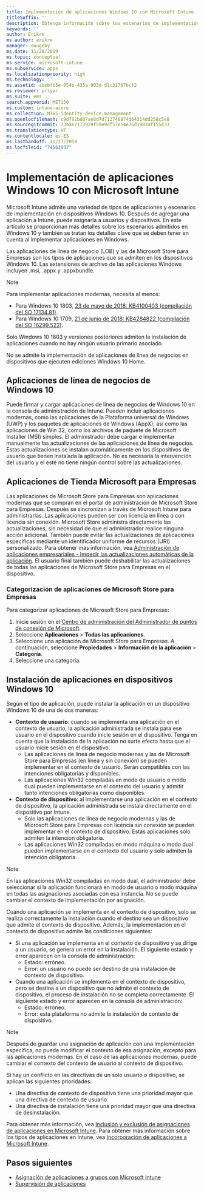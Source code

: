 ```yaml
---
title: Implementación de aplicaciones Windows 10 con Microsoft Intune
titleSuffix: ''
description: Obtenga información sobre los escenarios de implementación de aplicaciones de Windows 10 disponibles con Microsoft Intune.
keywords: ''
author: Erikre
ms.author: erikre
manager: dougeby
ms.date: 11/26/2019
ms.topic: conceptual
ms.service: microsoft-intune
ms.subservice: apps
ms.localizationpriority: high
ms.technology: ''
ms.assetid: abebfb5e-054b-435a-903d-d1c31767bcf2
ms.reviewer: priyar
ms.suite: ems
search.appverid: MET150
ms.custom: intune-azure
ms.collection: M365-identity-device-management
ms.openlocfilehash: c9d792bd07ae8d7d712748874d64314dd258c5e8
ms.sourcegitcommit: 73b362173929f59e9df57e54e76d19834f155433
ms.translationtype: HT
ms.contentlocale: es-ES
ms.lasthandoff: 11/27/2019
ms.locfileid: "74563937"
---
```

# <a name="windows-10-app-deployment-by-using-microsoft-intune"></a>Implementación de aplicaciones Windows 10 con Microsoft Intune 

Microsoft Intune admite una variedad de tipos de aplicaciones y escenarios de implementación en dispositivos Windows 10. Después de agregar una aplicación a Intune, puede asignarla a usuarios y dispositivos. En este artículo se proporcionan más detalles sobre los escenarios admitidos en Windows 10 y también se tratan los detalles clave que se deben tener en cuenta al implementar aplicaciones en Windows. 

Las aplicaciones de línea de negocio (LOB) y las de Microsoft Store para Empresas son los tipos de aplicaciones que se admiten en los dispositivos Windows 10. Las extensiones de archivo de las aplicaciones Windows incluyen .msi, .appx y .appxbundle.  

> [!Note]
> Para implementar aplicaciones modernas, necesita al menos:
> - Para Windows 10 1803, [23 de mayo de 2018: KB4100403 (compilación del SO 17134.81)](https://support.microsoft.com/help/4100403/windows-10-update-kb4100403).
> - Para Windows 10 1709, [21 de junio de 2018: KB4284822 (compilación del SO 16299.522)](https://support.microsoft.com/help/4284822).
>
> Solo Windows 10 1803 y versiones posteriores admiten la instalación de aplicaciones cuando no hay ningún usuario primario asociado.
>
> No se admite la implementación de aplicaciones de línea de negocios en dispositivos que ejecuten ediciones Windows 10 Home.

## <a name="windows-10-lob-apps"></a>Aplicaciones de línea de negocios de Windows 10

Puede firmar y cargar aplicaciones de línea de negocios de Windows 10 en la consola de administración de Intune. Pueden incluir aplicaciones modernas, como las aplicaciones de la Plataforma universal de Windows (UWP) y los paquetes de aplicaciones de Windows (AppX), así como las aplicaciones de Win 32, como los archivos de paquete de Microsoft Installer (MSI) simples. El administrador debe cargar e implementar manualmente las actualizaciones de las aplicaciones de línea de negocios. Estas actualizaciones se instalan automáticamente en los dispositivos de usuario que tienen instalada la aplicación. No es necesaria la intervención del usuario y el este no tiene ningún control sobre las actualizaciones. 

## <a name="microsoft-store-for-business-apps"></a>Aplicaciones de Tienda Microsoft para Empresas

Las aplicaciones de Microsoft Store para Empresas son aplicaciones modernas que se compran en el portal de administración de Microsoft Store para Empresas. Después se sincronizan a través de Microsoft Intune para administrarlas. Las aplicaciones pueden ser con licencia en línea o con licencia sin conexión. Microsoft Store administra directamente las actualizaciones, sin necesidad de que el administrador realice ninguna acción adicional. También puede evitar las actualizaciones de aplicaciones específicas mediante un identificador uniforme de recursos (URI) personalizado. Para obtener más información, vea [Administración de aplicaciones empresariales - Impedir las actualizaciones automáticas de la aplicación](https://docs.microsoft.com/windows/client-management/mdm/enterprise-app-management#prevent-app-from-automatic-updates). El usuario final también puede deshabilitar las actualizaciones de todas las aplicaciones de Microsoft Store para Empresas en el dispositivo. 

### <a name="categorize-microsoft-store-for-business-apps"></a>Categorización de aplicaciones de Microsoft Store para Empresas 
Para categorizar aplicaciones de Microsoft Store para Empresas: 

1. Inicie sesión en el [Centro de administración del Administrador de puntos de conexión de Microsoft](https://go.microsoft.com/fwlink/?linkid=2109431).
2. Seleccione **Aplicaciones** > **Todas las aplicaciones**. 
3. Seleccione una aplicación de Microsoft Store para Empresas. A continuación, seleccione **Propiedades** > **Información de la aplicación** > **Categoría**. 
4. Seleccione una categoría.

## <a name="install-apps-on-windows-10-devices"></a>Instalación de aplicaciones en dispositivos Windows 10
Según el tipo de aplicación, puede instalar la aplicación en un dispositivo Windows 10 de una de dos maneras:

- **Contexto de usuario**: cuando se implementa una aplicación en el contexto de usuario, la aplicación administrada se instala para ese usuario en el dispositivo cuando inicie sesión en el dispositivo. Tenga en cuenta que la instalación de la aplicación no surte efecto hasta que el usuario inicie sesión en el dispositivo. 
  - Las aplicaciones de línea de negocio modernas y las de Microsoft Store para Empresas (en línea y sin conexión) se pueden implementar en el contexto de usuario. Serán compatibles con las intenciones obligatorias y disponibles.
  - Las aplicaciones Win32 compiladas en modo de usuario o modo dual pueden implementarse en el contexto del usuario y admitir tanto intenciones obligatorias como disponibles. 
- **Contexto de dispositivo**: al implementarse una aplicación en el contexto de dispositivo, la aplicación administrada se instala directamente en el dispositivo por Intune.
  - Solo las aplicaciones de línea de negocio modernas y las de Microsoft Store para Empresas con licencia sin conexión se pueden implementar en el contexto de dispositivo. Estas aplicaciones solo admiten la intención obligatoria.
  - Las aplicaciones Win32 compiladas en modo máquina o modo dual pueden implementarse en el contexto del usuario y solo admiten la intención obligatoria.

> [!NOTE]
> En las aplicaciones Win32 compiladas en modo dual, el administrador debe seleccionar si la aplicación funcionará en modo de usuario o modo máquina en todas las asignaciones asociadas con esa instancia. No se puede cambiar el contexto de implementación por asignación.  

Cuando una aplicación se implementa en el contexto de dispositivo, solo se realiza correctamente la instalación cuando el destino sea un dispositivo que admite el contexto de dispositivo. Además, la implementación en el contexto de dispositivo admite las condiciones siguientes:
- Si una aplicación se implementa en el contexto de dispositivo y se dirige a un usuario, se genera un error en la instalación. El siguiente estado y error aparecen en la consola de administración:
  - Estado: erróneo.
  - Error: un usuario no puede ser destino de una instalación de contexto de dispositivo.
- Cuando una aplicación se implementa en el contexto de dispositivo, pero se destina a un dispositivo que no admite el contexto de dispositivo, el proceso de instalación no se completa correctamente. El siguiente estado y error aparecen en la consola de administración:
  - Estado: erróneo.
  - Error: esta plataforma no admite la instalación de contexto de dispositivo. 

> [!Note]
> Después de guardar una asignación de aplicación con una implementación específica, no puede modificar el contexto de esa asignación, excepto para las aplicaciones modernas. En el caso de las aplicaciones modernas, puede cambiar el contexto del contexto de usuario al contexto de dispositivo. 

Si hay un conflicto en las directivas de un solo usuario o dispositivo, se aplican las siguientes prioridades:
- Una directiva de contexto de dispositivo tiene una prioridad mayor que una directiva de contexto de usuario. 
- Una directiva de instalación tiene una prioridad mayor que una directiva de desinstalación.

Para obtener más información, vea [Inclusión y exclusión de asignaciones de aplicaciones en Microsoft Intune](apps-inc-exl-assignments.md). Para obtener más información sobre los tipos de aplicaciones en Intune, vea [Incorporación de aplicaciones a Microsoft Intune](apps-add.md).

## <a name="next-steps"></a>Pasos siguientes

- [Asignación de aplicaciones a grupos con Microsoft Intune](apps-deploy.md)
- [Supervisión de aplicaciones](apps-monitor.md)
